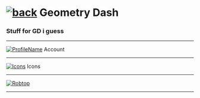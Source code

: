 # [![back](https://cdn.discordapp.com/emojis/887168885747511396?size=32)](https://dxrpy.github.io/Dxrpys-Garbage-Website) Geometry Dash

### Stuff for GD i guess

---

[![`ProfileName`](https://cdn.discordapp.com/attachments/584355797366997002/888991015673942076/profile.png)](https://gdbrowser.com/u/ausurbanboy)
Account

---

[![`Icons`](https://cdn.discordapp.com/attachments/584355797366997002/888992033639895060/GJ_garageBtn_001.png)](https://dxrpy.github.io/Dxrpys-Garbage-Website/icons)
Icons

---

[![`Robtop`](https://cdn.discordapp.com/attachments/584355797366997002/888996114454446130/question.png)](https://dxrpy.github.io/Dxrpys-Garbage-Website/robtop)

---
